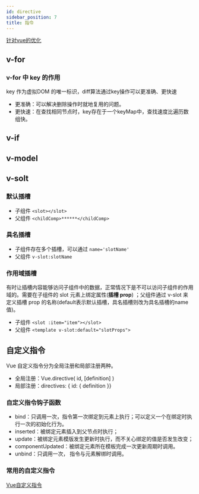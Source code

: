```yaml
---
id: directive
sidebar_position: 7
title: 指令
---
```


[针对vue的优化](https://juejin.cn/post/6850037281559543821)
## v-for
### v-for 中 key 的作用
key 作为虚拟DOM 的唯一标识，diff算法通过key操作可以更准确、更快速
- 更准确：可以解决删除操作时就地复用的问题。
- 更快速：在查找相同节点时，key存在于一个keyMap中，查找速度比遍历数组快。

## v-if


## v-model

## v-solt
### 默认插槽
- 子组件 `<slot></slot>`
- 父组件 `<childComp>******</childComp>`
### 具名插槽
- 子组件存在多个插槽，可以通过 `name='slotName'`
- 父组件 `v-slot:slotName` 
### 作用域插槽
有时让插槽内容能够访问子组件中的数据，正常情况下是不可以访问子组件的作用域的。需要在子组件的 slot 元素上绑定属性(**插槽 prop**) ；父组件通过 v-slot 来定义插槽 prop 的名称(default表示默认插槽，具名插槽则改为具名插槽的name值)。
- 子组件 `<slot :item="item"></slot>`
- 父组件 `<template v-slot:default="slotProps">`

## 自定义指令
Vue 自定义指令分为全局注册和局部注册两种。
- 全局注册：Vue.directive( id, [definition] )
- 局部注册：directives: { id: { definition }}
### 自定义指令钩子函数
- bind：只调用一次，指令第一次绑定到元素上执行；可以定义一个在绑定时执行一次的初始化行为。
- inserted：被绑定元素插入到父节点时执行；
- update：被绑定元素模版发生更新时执行，而不关心绑定的值是否发生改变；
- componentUpdated：被绑定元素所在模板完成一次更新周期时调用。
- unbind：只调用一次， 指令与元素解绑时调用。
### 常用的自定义指令
[Vue自定义指令](https://juejin.cn/post/6906028995133833230)

